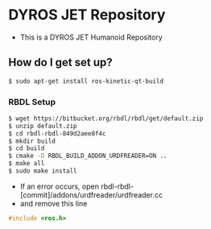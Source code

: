 # DYROS JET Repository #

* This is a DYROS JET Humanoid Repository

## How do I get set up? ##

```sh
$ sudo apt-get install ros-kinetic-qt-build
```

### RBDL Setup ###
```sh
$ wget https://bitbucket.org/rbdl/rbdl/get/default.zip
$ unzip default.zip
$ cd rbdl-rbdl-849d2aee8f4c
$ mkdir build
$ cd build
$ cmake -D RBDL_BUILD_ADDON_URDFREADER=ON ..
$ make all
$ sudo make install
```
* If an error occurs, open rbdl-rbdl-[commit]/addons/urdfreader/urdfreader.cc
* and remove this line
```cpp
#include <ros.h>
```
